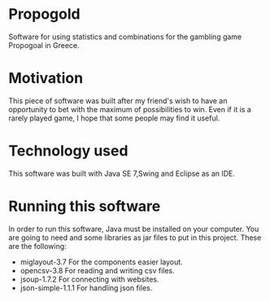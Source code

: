 # Propogold
Software for using statistics and combinations for the gambling game Propogoal in Greece.
# Motivation
This piece of software was built after my friend's wish to have an opportunity to bet with the maximum of possibilities to win.
Even if it is a rarely played game, I hope that some people may find it useful.
# Technology used
This software was built with Java SE 7,Swing and Eclipse as an IDE.
# Running this software
In order to run this software, Java must be installed on your computer. You are going to need and some libraries as jar files to put in this project. These are the following:
- miglayout-3.7  For the components easier layout.
- opencsv-3.8 For reading and writing csv files.
- jsoup-1.7.2 For connecting with websites.
- json-simple-1.1.1 For handling json files.
